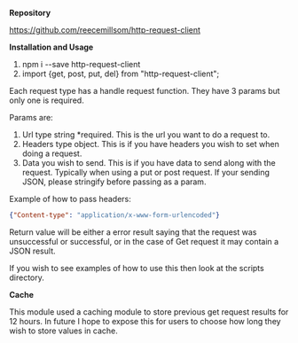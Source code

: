 **Repository**

<https://github.com/reecemillsom/http-request-client>

**Installation and Usage**

1. npm i --save http-request-client
2. import {get, post, put, del} from "http-request-client";

Each request type has a handle request function. They have 3 params but only one is required.

Params are:

1. Url type string *required. This is the url you want to do a request to.
2. Headers type object. This is if you have headers you wish to set when doing a request.
3. Data you wish to send. This is if you have data to send along with the request. Typically when using a put or post request. If your sending JSON, please stringify before passing as a param.

Example of how to pass headers:

```json
{"Content-type": "application/x-www-form-urlencoded"}
```

Return value will be either a error result saying that the request was unsuccessful or successful, or in the case of Get request it may contain a JSON result.

If you wish to see examples of how to use this then look at the scripts directory.

**Cache**

This module used a caching module to store previous get request results for 12 hours. In future I hope to expose this for users to choose how long they wish to store values in cache.